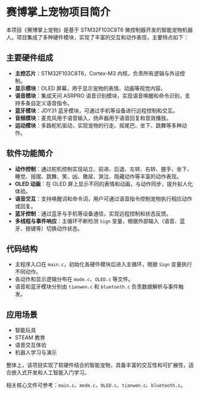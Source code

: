 # 赛博掌上宠物项目简介

本项目《赛博掌上宠物》是基于 STM32F103C8T6 微控制器开发的智能宠物机器人。项目集成了多种硬件模块，实现了丰富的交互和动作表现，主要特点如下：

## 主要硬件组成
- **主控芯片**：STM32F103C8T6，Cortex-M3 内核，负责所有逻辑与外设控制。
- **显示模块**：OLED 屏幕，用于显示宠物的表情、动画等视觉内容。
- **语音模块**：集成天问 ASRPRO 语音识别模块，实现语音唤醒和命令识别，支持多条自定义语音指令。
- **蓝牙模块**：JDY31 蓝牙模块，可通过手机等设备进行远程控制和交互。
- **音频模块**：麦克风用于语音输入，扬声器用于语音回复和音效播放。
- **运动模块**：多路舵机驱动，实现宠物的行走、摇尾巴、坐下、跳舞等多种动作。

## 软件功能简介
- **动作控制**：通过舵机控制实现站立、前进、后退、左转、右转、握手、坐下、睡觉、摇摆、跳舞、笑、凶、撒尿、哭泣、隐藏动作等丰富的动作表现。
- **OLED 动画**：在 OLED 屏上显示不同的表情和动画，与动作同步，提升拟人化体验。
- **语音交互**：支持唤醒词和命令词，用户可通过语音指令控制宠物执行相应动作或回复。
- **蓝牙控制**：通过蓝牙与手机等设备通信，实现远程控制和状态反馈。
- **多线程与事件响应**：主循环不断检测 `Sign` 变量，根据外部输入（语音、蓝牙、按键等）切换动作状态。

## 代码结构
- 主程序入口在 `main.c`，初始化各硬件模块后进入主循环，根据 `Sign` 变量执行不同动作。
- 各动作和显示逻辑分布在 `mode.c`、`OLED.c` 等文件。
- 语音和蓝牙模块分别由 `tianwen.c` 和 `bluetooth.c` 负责数据解析与事件触发。

## 应用场景
- 智能玩具
- STEAM 教育
- 语音交互体验
- 机器人学习与演示

整体上，该项目实现了软硬件结合的智能宠物，具备丰富的交互性和可扩展性，适合嵌入式开发和人工智能入门学习。

相关核心文件可参考：`main.c`、`mode.c`、`OLED.c`、`tianwen.c`、`bluetooth.c`。
